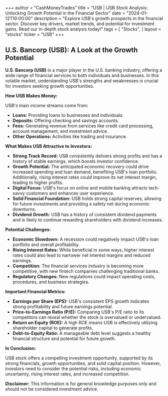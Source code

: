 +++
author = "CashMoneyTrades"
title = "USB |  USB Stock Analysis:  Unlocking Growth Potential in the Financial Sector"
date = "2024-01-12T10:00:00"
description = "Explore USB's growth prospects in the financial sector. Discover key drivers, market trends, and potential for investment gains. Read our in-depth stock analysis today!"
tags = [
"Stocks",
]
layout = "stocks"
ticker = "USB"
+++
        


## U.S. Bancorp (USB): A Look at the Growth Potential

**U.S. Bancorp (USB)** is a major player in the U.S. banking industry, offering a wide range of financial services to both individuals and businesses. In this volatile market, understanding USB's strengths and weaknesses is crucial for investors seeking growth opportunities.

**How USB Makes Money:**

USB's main income streams come from:

* **Loans:** Providing loans to businesses and individuals.
* **Deposits:** Offering checking and savings accounts.
* **Fees:** Generating revenue from services like credit card processing, account management, and investment advice. 
* **Other Operations:** Activities like trading and insurance.

**What Makes USB Attractive to Investors:**

* **Strong Track Record:** USB consistently delivers strong profits and has a history of stable earnings, which boosts investor confidence.
* **Growth Potential:** The anticipated economic recovery could drive increased spending and loan demand, benefiting USB's loan portfolio. Additionally, rising interest rates could improve its net interest margin, leading to higher profits.
* **Digital Focus:** USB's focus on online and mobile banking attracts tech-savvy customers and enhances user experience.
* **Solid Financial Foundation:** USB holds strong capital reserves, allowing for future investments and providing a safety net during economic downturns.
* **Dividend Growth:** USB has a history of consistent dividend payments and is likely to continue rewarding shareholders with dividend increases.

**Potential Challenges:**

* **Economic Slowdown:** A recession could negatively impact USB's loan portfolio and overall profitability.
* **Rising Interest Rates:**  While beneficial in some ways, higher interest rates could also lead to narrower net interest margins and reduced earnings.
* **Competition:**  The financial services industry is becoming more competitive, with new fintech companies challenging traditional banks.
* **Regulatory Changes:** New regulations could impact operating costs, procedures, and business strategies.

**Important Financial Metrics:**

* **Earnings per Share (EPS):**  USB's consistent EPS growth indicates strong profitability and future earnings potential.
* **Price-to-Earnings Ratio (P/E):** Comparing USB's P/E ratio to its competitors can reveal whether the stock is overvalued or undervalued.
* **Return on Equity (ROE):** A high ROE means USB is effectively utilizing shareholder capital to generate profits.
* **Debt-to-Equity Ratio:** A manageable debt level suggests a healthy financial structure and potential for future growth.

**In Conclusion:**

USB stock offers a compelling investment opportunity, supported by its strong financials, growth opportunities, and solid capital position. However, investors need to consider the potential risks, including economic uncertainty, rising interest rates, and increased competition.  

**Disclaimer:** This information is for general knowledge purposes only and should not be considered investment advice.  

        